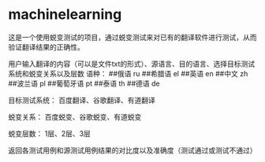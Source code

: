 # machinelearning
这是一个使用蜕变测试的项目，通过蜕变测试来对已有的翻译软件进行测试，从而验证翻译结果的正确性。

用户输入翻译的内容（可以是文件txt的形式）、源语言、目的语言、选择目标测试系统和蜕变关系以及层数
语种：
##俄语 ru ##希腊语 el ##英语 en ##中文 zh ##波兰语 pl ##葡萄牙语 pt ##泰语 th ##德语 de

目标测试系统：
百度翻译、谷歌翻译、有道翻译

蜕变关系：
百度蜕变、谷歌蜕变、有道蜕变

蜕变层数：
1层、2层、3层

返回各测试用例和源测试用例结果的对比度以及准确度（测试通过或测试不通过）
